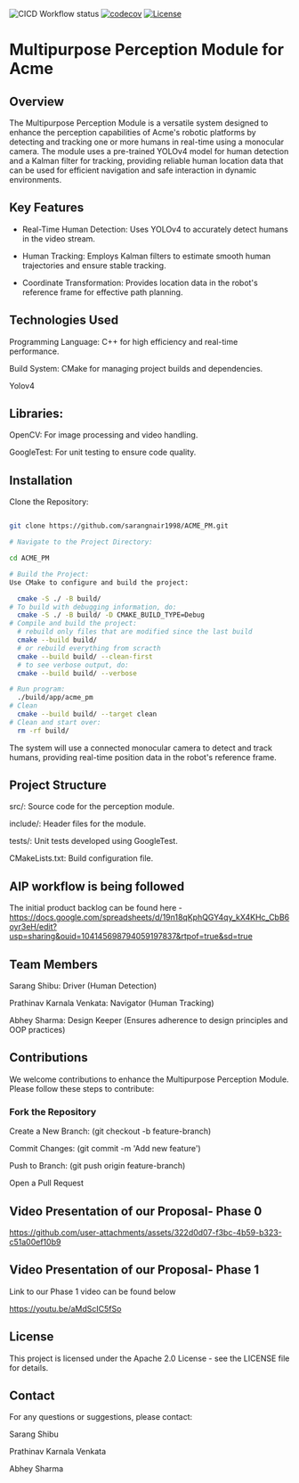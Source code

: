![CICD Workflow status](https://github.com/sarangnair1998/ACME_PM/actions/workflows/run-unit-test-and-upload-codecov.yml/badge.svg) 
[![codecov](https://codecov.io/gh/sarangnair1998/ACME_PM/graph/badge.svg?token=KVRGXJYNSB)](https://codecov.io/gh/sarangnair1998/ACME_PM)
[![License](https://img.shields.io/badge/license-MIT-blue.svg)](LICENSE)


# Multipurpose Perception Module for Acme

## Overview

The Multipurpose Perception Module is a versatile system designed to enhance the perception capabilities of Acme's robotic platforms by detecting and tracking one or more humans in real-time using a monocular camera. The module uses a pre-trained YOLOv4 model for human detection and a Kalman filter for tracking, providing reliable human location data that can be used for efficient navigation and safe interaction in dynamic environments.

## Key Features

- Real-Time Human Detection: Uses YOLOv4 to accurately detect humans in the video stream.

- Human Tracking: Employs Kalman filters to estimate smooth human trajectories and ensure stable tracking.

- Coordinate Transformation: Provides location data in the robot's reference frame for effective path planning.

## Technologies Used

Programming Language: C++ for high efficiency and real-time performance.

Build System: CMake for managing project builds and dependencies.

Yolov4

## Libraries:

OpenCV: For image processing and video handling.

GoogleTest: For unit testing to ensure code quality.


## Installation

Clone the Repository:

```bash

git clone https://github.com/sarangnair1998/ACME_PM.git

# Navigate to the Project Directory:

cd ACME_PM

# Build the Project:
Use CMake to configure and build the project:

  cmake -S ./ -B build/
# To build with debugging information, do:
  cmake -S ./ -B build/ -D CMAKE_BUILD_TYPE=Debug
# Compile and build the project:
  # rebuild only files that are modified since the last build
  cmake --build build/
  # or rebuild everything from scracth
  cmake --build build/ --clean-first
  # to see verbose output, do:
  cmake --build build/ --verbose

# Run program:
  ./build/app/acme_pm
# Clean
  cmake --build build/ --target clean
# Clean and start over:
  rm -rf build/
```

The system will use a connected monocular camera to detect and track humans, providing real-time position data in the robot's reference frame.

## Project Structure

src/: Source code for the perception module.

include/: Header files for the module.

tests/: Unit tests developed using GoogleTest.

CMakeLists.txt: Build configuration file.

## AIP workflow is being followed

The initial product backlog can be found here - https://docs.google.com/spreadsheets/d/19n18qKphQGY4qy_kX4KHc_CbB6oyr3eH/edit?usp=sharing&ouid=104145698794059197837&rtpof=true&sd=true

## Team Members

Sarang Shibu: Driver (Human Detection)

Prathinav Karnala Venkata: Navigator (Human Tracking)

Abhey Sharma: Design Keeper (Ensures adherence to design principles and OOP practices)

## Contributions

We welcome contributions to enhance the Multipurpose Perception Module. Please follow these steps to contribute:

### Fork the Repository

Create a New Branch: (git checkout -b feature-branch)

Commit Changes: (git commit -m 'Add new feature')

Push to Branch: (git push origin feature-branch)

Open a Pull Request

## Video Presentation of our Proposal- Phase 0



https://github.com/user-attachments/assets/322d0d07-f3bc-4b59-b323-c51a00ef10b9


## Video Presentation of our Proposal- Phase 1

Link to our Phase 1 video can be found below

https://youtu.be/aMdScIC5fSo


## License

This project is licensed under the Apache 2.0 License - see the LICENSE file for details.

## Contact

For any questions or suggestions, please contact:

Sarang Shibu

Prathinav Karnala Venkata

Abhey Sharma
